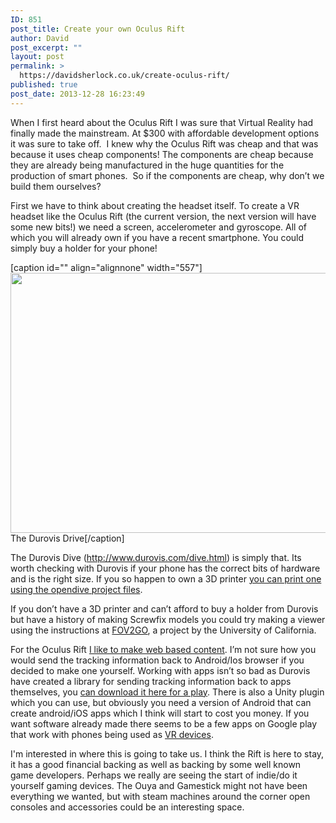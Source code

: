 ```yaml
---
ID: 851
post_title: Create your own Oculus Rift
author: David
post_excerpt: ""
layout: post
permalink: >
  https://davidsherlock.co.uk/create-oculus-rift/
published: true
post_date: 2013-12-28 16:23:49
---
```

When I first heard about the Oculus Rift I was sure that Virtual Reality had finally made the mainstream. At $300 with affordable development options it was sure to take off.  I knew why the Oculus Rift was cheap and that was because it uses cheap components! The components are cheap because they are already being manufactured in the huge quantities for the production of smart phones.  So if the components are cheap, why don’t we build them ourselves?

First we have to think about creating the headset itself. To create a VR headset like the Oculus Rift (the current version, the next version will have some new bits!) we need a screen, accelerometer and gyroscope. All of which you will already own if you have a recent smartphone. You could simply buy a holder for your phone!

[caption id="" align="alignnone" width="557"]<img class=" " alt="" src="http://www.durovis.com/assets/img/buy-durovis-dive.jpg" width="557" height="416" /> The Durovis Drive[/caption]

The Durovis Dive (http://www.durovis.com/dive.html) is simply that. Its worth checking with Durovis if your phone has the correct bits of hardware and is the right size. If you so happen to own a 3D printer <a href="http://www.durovis.com/opendive-howto.html">you can print one using the opendive project files</a>.

If you don’t have a 3D printer and can’t afford to buy a holder from Durovis but have a history of making Screwfix models you could try making a viewer using the instructions at <a href="http://projects.ict.usc.edu/mxr/diy/fov2go-viewer/">FOV2GO</a>, a project by the University of California.

For the Oculus Rift <a title="Oculus Rift, web based 3D world/video viewer" href="http://davidsherlock.co.uk/oculus-rift-web-based-3d-world-video-viewer/">I like to make web based content</a>. I’m not sure how you would send the tracking information back to Android/Ios browser if you decided to make one yourself. Working with apps isn’t so bad as Durovis have created a library for sending tracking information back to apps themselves, you <a href=" http://www.durovis.com/sdk.html">can download it here for a play</a>. There is also a Unity plugin which you can use, but obviously you need a version of Android that can create android/iOS apps which I think will start to cost you money. If you want software already made there seems to be a few apps on Google play that work with phones being used as <a href="https://play.google.com/store/search?q=Durovis%20Dive%203D&amp;c=apps&amp;hl=en">VR devices</a>.

I'm interested in where this is going to take us. I think the Rift is here to stay, it has a good financial backing as well as backing by some well known game developers. Perhaps we really are seeing the start of indie/do it yourself gaming devices. The Ouya and Gamestick might not have been everything we wanted, but with steam machines around the corner open consoles and accessories could be an interesting space.